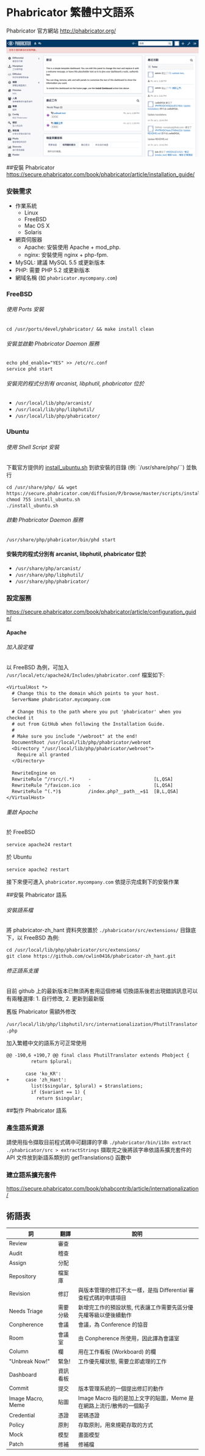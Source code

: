 # Phabricator 繁體中文語系

Phabricator 官方網站 http://phabricator.org/

![Screenshot](https://raw.githubusercontent.com/cwlin0416/phabricator-zh_hant/master/screenshot.png)

##安裝 Phabricator
https://secure.phabricator.com/book/phabricator/article/installation_guide/

### 安裝需求
* 作業系統
  * Linux
  * FreeBSD
  * Mac OS X
  * Solaris
* 網頁伺服器
  * Apache: 安裝使用 Apache + mod_php.
  * nginx: 安裝使用 nginx + php-fpm.
* MySQL: 建議 MySQL 5.5 或更新版本
* PHP: 需要 PHP 5.2 或更新版本
* 網域名稱 (如 `phabricator.mycompany.com`)

### FreeBSD ###
###### 使用 Ports 安裝
`cd /usr/ports/devel/phabricator/ && make install clean`

###### 安裝並啟動 Phabricator Daemon 服務
```
echo phd_enable="YES" >> /etc/rc.conf
service phd start
```

###### 安裝完的程式分別有 arcanist, libphutil, phabricator 位於
* `/usr/local/lib/php/arcanist/`
* `/usr/local/lib/php/libphutil/`
* `/usr/local/lib/php/phabricator/`

### Ubuntu ###
###### 使用 Shell Script 安裝
下載官方提供的 [install_ubuntu.sh](https://secure.phabricator.com/diffusion/P/browse/master/scripts/install/install_ubuntu.sh) 到欲安裝的目錄 (例: `/usr/share/php/``) 並執行
```
cd /usr/share/php/ && wget https://secure.phabricator.com/diffusion/P/browse/master/scripts/install/install_ubuntu.sh
chmod 755 install_ubuntu.sh
./install_ubuntu.sh
```

###### 啟動 Phabricator Daemon 服務
`/usr/share/php/phabricator/bin/phd start`

#### 安裝完的程式分別有 arcanist, libphutil, phabricator 位於
* `/usr/share/php/arcanist/`
* `/usr/share/php/libphutil/`
* `/usr/share/php/phabricator/`


### 設定服務
https://secure.phabricator.com/book/phabricator/article/configuration_guide/
#### Apache
###### 加入設定檔
以 FreeBSD 為例，可加入 `/usr/local/etc/apache24/Includes/phabricator.conf` 檔案如下:
```
<VirtualHost *>
  # Change this to the domain which points to your host.
  ServerName phabricator.mycompany.com

  # Change this to the path where you put 'phabricator' when you checked it
  # out from GitHub when following the Installation Guide.
  #
  # Make sure you include "/webroot" at the end!
  DocumentRoot /usr/local/lib/php/phabricator/webroot
  <Directory "/usr/local/lib/php/phabricator/webroot">
    Require all granted
  </Directory>

  RewriteEngine on
  RewriteRule ^/rsrc/(.*)     -                       [L,QSA]
  RewriteRule ^/favicon.ico   -                       [L,QSA]
  RewriteRule ^(.*)$          /index.php?__path__=$1  [B,L,QSA]
</VirtualHost>
```
###### 重啟 Apache
於 FreeBSD

`service apache24 restart`

於 Ubuntu 

`service apache2 restart`

接下來便可進入 `phabricator.mycompany.com` 依提示完成剩下的安裝作業

##安裝 Phabricator 語系

###### 安裝語系檔
將 phabricator-zh_hant 資料夾放置於 `./phabricator/src/extensions/` 目錄底下，以 FreeBSD 為例:
```
cd /usr/local/lib/php/phabricator/src/extensions/
git clone https://github.com/cwlin0416/phabricator-zh_hant.git
```

###### 修正語系支援
目前 github 上的最新版本已無須再套用這個修補
切換語系後若出現錯誤訊息可以有兩種選擇: 1. 自行修改, 2. 更新到最新版

舊版 Phabricator 需額外修改

`/usr/local/lib/php/libphutil/src/internationalization/PhutilTranslator.php` 

加入繁體中文的語系方可正常使用

```
@@ -190,6 +190,7 @@ final class PhutilTranslator extends Phobject {
         return $plural;
 
       case 'ko_KR':
+      case 'zh_Hant':
         list($singular, $plural) = $translations;
         if ($variant == 1) {
           return $singular;
```


##製作 Phabricator 語系

### 產生語系資源
請使用指令擷取目前程式碼中可翻譯的字串
`./phabricator/bin/i18n extract ./phabricator/src > extractStrings`
擷取完之後將該字串依語系擴充套件的 API 文件放到新語系類別的 getTranslations() 函數中

### 建立語系擴充套件
https://secure.phabricator.com/book/phabcontrib/article/internationalization/


## 術語表
詞                       | 翻譯          | 說明 
------------------------ | ------------- | -------------
Review                   | 審查          |
Audit                    | 稽查          |
Assign                   | 分配          |
Repository               | 檔案庫        |
Revision                 | 修訂          | 與版本管理的修訂不太一樣，是指 Differential 審查程式碼的申請項目
Needs Triage             | 需要分級      | 新增完工作的預設狀態, 代表讓工作需要先區分優先權等級以便後續動作
Conpherence              | 會議          | 會議，為 Conference 的協音
Room                     | 會議室        | 由 Conpherence 所使用，因此譯為會議室
Column                   | 欄            | 用在工作看板 (Workboard) 的欄
"Unbreak Now!"           | 緊急!         | 工作優先權狀態, 需要立即處理的工作
Dashboard                | 資訊看板      |
Commit                   | 提交          | 版本管理系統的一個提出修訂的動作
Image Macro, Meme        | 貼圖          | Image Macro 指的是加上文字的貼圖，Meme 是在網路上流行/散佈的一個點子
Credential               | 憑證          | 密碼憑證
Policy                   | 原則          | 存取原則，用來規範存取的方式
Mock                     | 模型          | 畫面模型 
Patch                    | 修補          | 修補檔 
